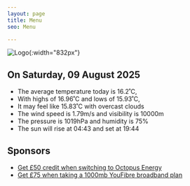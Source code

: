 ```yaml
---
layout: page
title: Menu
seo: Menu

---
```


![Logo](/images/logo.jpg){:width="832px"}

<!-- weather_marker starts -->
## On Saturday, 09 August 2025

- The average temperature today is 16.2˚C,
- With highs of 16.96˚C and lows of 15.93˚C,
- It may feel like 15.83˚C with overcast clouds
- The wind speed is 1.79m/s and visibility is 10000m
- The pressure is 1019hPa and humidity is 75%
- The sun will rise at 04:43 and set at 19:44

<!-- weather_marker ends -->

## Sponsors

- [Get £50 credit when switching to Octopus Energy](https://bit.ly/3oD1nnS)
- [Get £75 when taking a 1000mb YouFibre broadband plan](https://aklam.io/91zWhU?)
